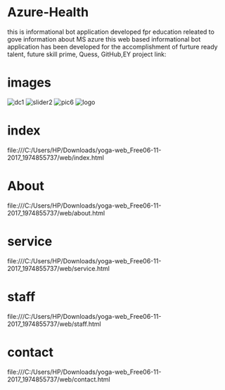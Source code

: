 # Azure-Health
this is informational bot application developed fpr education releated to gove information about MS azure
this web based informational bot application has been developed for the accomplishment of furture ready talent, future skill prime, Quess, GitHub,EY
project link:

# images
![dc1](https://user-images.githubusercontent.com/114166173/191804897-602f4a1d-a2a2-4b0a-88ec-ae7acedb4532.jpg)
![slider2](https://user-images.githubusercontent.com/114166173/191804943-eda42046-ae96-45cc-99da-a128d7721a48.jpg)
![pic6](https://user-images.githubusercontent.com/114166173/191804988-6494dd30-be98-477b-b580-36f115d7691d.jpg)
![logo](https://user-images.githubusercontent.com/114166173/191805072-43bc7bd5-afd4-4272-bc7f-34c12ab85014.png)
# index
file:///C:/Users/HP/Downloads/yoga-web_Free06-11-2017_1974855737/web/index.html
# About
file:///C:/Users/HP/Downloads/yoga-web_Free06-11-2017_1974855737/web/about.html
# service
file:///C:/Users/HP/Downloads/yoga-web_Free06-11-2017_1974855737/web/service.html
# staff
file:///C:/Users/HP/Downloads/yoga-web_Free06-11-2017_1974855737/web/staff.html
# contact
file:///C:/Users/HP/Downloads/yoga-web_Free06-11-2017_1974855737/web/contact.html

